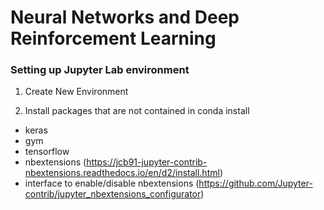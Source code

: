 # Neural Networks and Deep Reinforcement Learning


### Setting up Jupyter Lab environment

1. Create New Environment

2. Install packages that are not contained in conda install
- keras
- gym
- tensorflow
- nbextensions (https://jcb91-jupyter-contrib-nbextensions.readthedocs.io/en/d2/install.html)
- interface to enable/disable nbextensions (https://github.com/Jupyter-contrib/jupyter_nbextensions_configurator)

